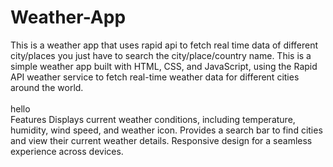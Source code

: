 # Weather-App
This is a weather app that uses rapid api to fetch real time data of different city/places you just have to search the city/place/country name.
This is a simple weather app built with HTML, CSS, and JavaScript, using the Rapid API weather service to fetch real-time weather data for different cities around the world.
<br>
<br> hello<br>
Features
Displays current weather conditions, including temperature, humidity, wind speed, and weather icon.
Provides a search bar to find cities and view their current weather details.
Responsive design for a seamless experience across devices.
 